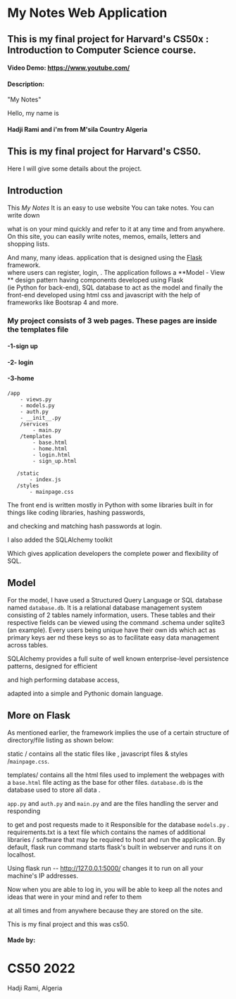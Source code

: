 # My Notes Web Application

## This is my final project for Harvard's CS50x : Introduction to Computer Science course.

#### Video Demo:   https://www.youtube.com/
#### Description:
 "My Notes"

Hello, my name is 
 
 #### Hadji Rami  and i'm from M'sila Country Algeria

## This is my final project for Harvard's CS50.
 
Here I will give some details about the project. 
## Introduction
  This *My Notes*  It is an easy to use website You can take notes. You can write down
  
  what is on your mind quickly and refer to it at any 
 time 
and from anywhere. 
On this site, you can easily write notes, memos, emails, letters and shopping lists.

And many, many ideas.
 application that is designed using the [Flask](https://flask.palletsprojects.com/en/) framework.  
where users can register, login, . 
The application follows a **Model - View ** design pattern having components developed using Flask  
(ie Python for back-end), SQL database to act as the model and finally the front-end developed
using html css and javascript with the help of frameworks like Bootsrap 4 and more.

### My project consists of 3 web pages. These pages are inside the templates file
 
#### -1-sign up
 
#### -2- login
 
#### -3-home

```
/app
    - views.py
    - models.py
    - auth.py
    - __init__.py
    /services
        - main.py
    /templates
        - base.html
        - home.html
        - login.html
        - sign_up.html
    
   /static
       - index.js
   /styles
       - mainpage.css
```

The front end is written mostly in Python with some libraries built in for things like coding libraries, hashing passwords, 
 
 and checking and matching hash passwords at login.

I also added the SQLAlchemy toolkit
 
Which gives application developers the complete power and flexibility of SQL.
 
## Model
For the model, I have used a Structured Query Language or SQL database named ```database.db```. 
It is a relational database management system consisting of 2
tables namely
 information, users. 
These tables and their respective fields can be viewed using the command .schema under sqlite3 (an example). 
Every users being unique have their own ids which act as primary keys aer nd these keys 
so as to facilitate easy data management across tables.
 
SQLAlchemy provides a full suite of well known enterprise-level persistence patterns, designed for efficient
 
 and high performing database access, 
 
 adapted into a simple and Pythonic domain language.
 
 ## More on Flask
As mentioned earlier, the framework implies the use of a certain structure of directory/file listing as shown below:

static / contains all the static files like , javascript files & styles /```mainpage.css```.


templates/ 
contains all the html files used to implement the webpages with a ```base.html```  file acting as the base for other files.
```database.db``` is the database used to store all data .

```app.py``` and ```auth.py``` and  ```main.py``` and are the files handling the server and responding 
 
 to get and post requests made to it 
Responsible for the database
```models.py``` .
requirements.txt is a text file which contains the names of additional libraries / software that may be required to host and run the application.
By default, flask run command starts flask's built in webserver and runs it on localhost. 
 
 Using flask run -- http://127.0.0.1:5000/ changes it to run on all your machine's IP addresses.
 
Now when you are able to log in, you will be able to keep all the notes and ideas that were in your mind and refer to them 
 
 at all times and from anywhere because they are stored on the site.

This is my final project and this was cs50.

  #### Made by:
  # CS50 2022
  Hadji Rami, Algeria
  
